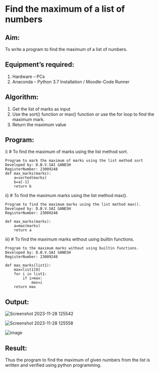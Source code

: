 # Find the maximum of a list of numbers
## Aim:
To write a program to find the maximum of a list of numbers.
## Equipment’s required:
1.	Hardware – PCs
2.	Anaconda – Python 3.7 Installation / Moodle-Code Runner
## Algorithm:
1.	Get the list of marks as input
2.	Use the sort() function or max() function or use the for loop to find the maximum mark.
3.	Return the maximum value
## Program:

i)	# To find the maximum of marks using the list method sort.
```
Program to mark the maximum of marks using the list method sort
Developed by: D.B.V.SAI GANESH
RegisterNumber: 23009248
def max_marks(marks):
    a=sorted(marks)
    b=a[-1]
    return b
```

ii)	# To find the maximum marks using the list method max().
```
Program to find the maximum marks using the list method max().
Developed by: D.B.V.SAI GANESH
RegisterNumber: 23009248

def max_marks(marks):
    a=max(marks)
    return a
```
iii) # To find the maximum marks without using builtin functions.
```
Program to the maximum marks without using builtin functions.
Developed by: D.B.V.SAI GANESH
RegisterNumber: 23009248

def max_marks(list1):
    max=list1[0]
    for i in list1:
        if i>max:
            max=i
    return max
```

## Output:
![Screenshot 2023-11-28 125542](https://github.com/saiganesh2006/FindMaximum/assets/145742342/38feb630-4d69-41ff-9c73-71d00d3d6884)

![Screenshot 2023-11-28 125558](https://github.com/saiganesh2006/FindMaximum/assets/145742342/38874114-99e7-4ff1-983e-b2f519b023e9)

![image](https://github.com/saiganesh2006/FindMaximum/assets/145742342/085829b3-61af-4d31-9bfe-f1505209fe60)
## Result:
Thus the program to find the maximum of given numbers from the list is written and verified using python programming.
